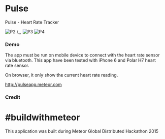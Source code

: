 # Pulse
Pulse - Heart Rate Tracker

![P2](https://raw.githubusercontent.com/firdausramlan/pulse/screenshot/screenshots/2.jpg "Pulse 2") \␣
![P3](https://raw.githubusercontent.com/firdausramlan/pulse/screenshot/screenshots/3.jpg "Pulse 3")
![P4](https://raw.githubusercontent.com/firdausramlan/pulse/screenshot/screenshots/polar_h7.jpg "Polar H7")

### Demo
The app must be run on mobile device to connect with the heart rate sensor via bluetooth. This app have been tested with iPhone 6 and Polar H7 heart rate sensor.

On browser, it only show the current heart rate reading.

http://pulseapp.meteor.com

### Credit



# &#35;buildwithmeteor

This application was built during Meteor Global Distributed Hackathon 2015
